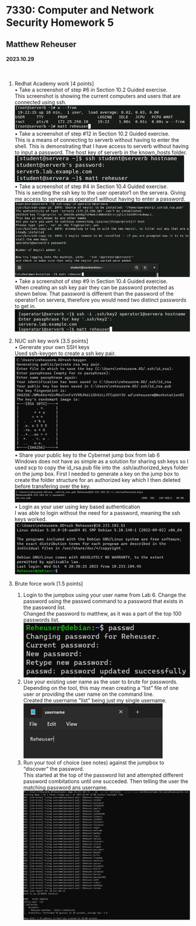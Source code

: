 # 7330: Computer and Network Security Homework 5
## Matthew Reheuser 
#### 2023.10.29 <p>&nbsp;</p>


1. Redhat Academy work [4 points]   
• Take a screenshot of step #6 in Section 10.2 Guided exercise.  
This screenshot is showing the current computers and users that are connected using ssh.  
![10.2#6](./pictures/10.2-Q6.png)  
• Take a screenshot of step #12 in Section 10.2 Guided exercise.  
This is a means of connecting to serverb without having to enter the shell. This is demonstrating that I have access to serverb without having to input a password. The host key of serverb in the known_hosts folder.   
![10.2#12](./pictures/10.2-Q12.png)  
• Take a screenshot of step #4 in Section 10.4 Guided exercise.  
This is sending the ssh key to the user operator1 on the servera. Giving me access to servera as operator1 without having to enter a password.
![10.4#4](./pictures/10.4-Q4.png)  
• Take a screenshot of step #9 in Section 10.4 Guided exercise.  
When creating an ssh key pair they can be password protected as shown below. That password is different than the password of the operator1 on servera, therefore you would need two distinct passwords to get in. 
![10.4#9](./pictures/10.4-Q9.png)  



2. NUC ssh key work [3.5 points]  
• Generate your own SSH keys  
Used ssh-keygen to create a ssh key pair.
![Generate SSH](./pictures/3GenerateSSH.png)  
• Share your public key to the Cybernet jump box from lab 6  
Windows does not have as simple as a solution for sharing ssh keys so I used scp to copy the id_rsa.pub file into the .ssh/authorized_keys folder on the jump box. First I needed to generate a key on the jump box to create the folder structure for an authorized key which I then deleted before transfering over the key.
![ssh share key](./pictures/3ShareKey.png)  
• Login as your user using key based authentication  
I was able to login without the need for a password, meaning the ssh keys worked.
![ssh login](./pictures/3Login.png)  


3. Brute force work [1.5 points]
    1. Login to the jumpbox using your user name from Lab 6. Change the password using the passwd command to a password that exists in the password list.  
    Changed the password to matthew, as it was a part of the top 100 passwords list.
    ![change password](./pictures/password.png)  
    2. Use your existing user name as the user to brute for passwords. Depending on the tool, this may mean creating a “list” file of one user or providing the user name on the command line.  
    Created the username "list" being just my single username.  
    ![usernames](./pictures/Usernames.png)  
    3. Run your tool of choice (see notes) against the jumpbox to “discover” the password.  
    This started at the top of the password list and attempted different password combitations until one succeded. Then telling the user the matching password ans username. 
    ![brute force](./pictures/Bruteforce.png)  



